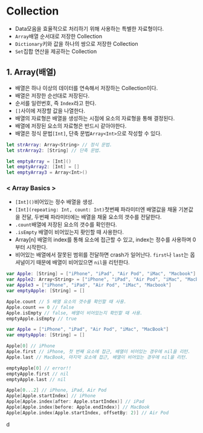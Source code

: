 # Collection
* Data모음을 효율적으로 처리하기 위해 사용하는 특별한 자료형이다.
* `Array`배열 순서대로 저장한 Collection
* `Dictionary`키와 값을 하나의 쌍으로 저장한 Collection
* `Set`집합 연산을 제공하는 Collection

## 1. Array(배열)
* 배열은 하나 이상의 데이터를 연속해서 저장하는 Collection이다.
* 배열은 저장한 순선대로 저장된다.
* 순서를 일련번호, 즉 `Index`라고 한다.
* `[]`사이에 저장할 값을 나열한다.
* 배열의 자료형은 배열을 생성하는 시점에 요소의 자료형을 통해 결정된다.
* 배열에 저장된 요소의 자료형은 반드시 같아야한다.
* 배열은 정식 문법`[Int]`, 단축 문법`Array<Int>`으로 작성할 수 있다.
```swift
let strArray: Array<String> // 정식 문법.
let strArray2: [String] // 단축 문법.

let emptyArray = [Int]()
let emptyArray2: [Int] = []
let emptyArray3 = Array<Int>()
```

### < Array Basics >
* `[Int]()`비어있는 정수 배열을 생성.
* `[Int](repeating: Int, count: Int)`첫번째 파라미터엔 배열값을 채울 기본값을 전달, 두번째 파라미터에는 배열을 채울 요소의 갯수를 전달한다.
* `.count`배열에 저장된 요소의 갯수를 확인한다.
* `.isEmpty` 배열이 비어있는지 홧인할 때 사용한다.
* Array[n] 배열의 index를 통해 요소에 접근할 수 있고, index는 정수를 사용하며 0부터 시작한다.
* 비어있는 배열에서 잘못된 범위를 전달하면 crash가 일어난다. `first`나 `last`는 옵셔널이기 때문에 배열이 비어있으면 `nil`을 리턴한다.
```swift
var Apple: [String] = ["iPhone", "iPad", "Air Pod", "iMac", "Macbook"] // 단축 문법
var Apple2: Array<String> = ["iPhone", "iPad", "Air Pod", "iMac", "Macbook"] // 정식 문법
var Apple3 = ["iPhone", "iPad", "Air Pod", "iMac", "Macbook"]
var emptyApple: [String] = []

Apple.count // 5 배열 요소의 갯수를 확인할 때 사용.
Apple.count == 0 // false
Apple.isEmpty // false, 배열이 비어있는지 확인할 때 사용.
emptyApple.isEmpty // true
```

```swift
var Apple = ["iPhone", "iPad", "Air Pod", "iMac", "MacBook"]
var emptyApple: [String] = []

Apple[0] // iPhone
Apple.first // iPhone, 첫 번째 요소에 접근, 배열이 비어있는 경우에 nil을 리턴.
Apple.last // MacBook, 마지막 요소에 접근, 배열이 비어있는 경우에 nil을 리턴.

emptyApple[0] // error!!
emptyApple.first // nil
emptyApple.last // nil

Apple[0...2] // iPhone, iPad, Air Pod
Apple[Apple.startIndex] // iPhone
Apple[Apple.index(after: Apple.startIndex)] // iPad
Apple[Apple.index(before: Apple.endIndex)] // MacBook
Apple[Apple.index(Apple.startIndex, offsetBy: 2)] // Air Pod
```

d
